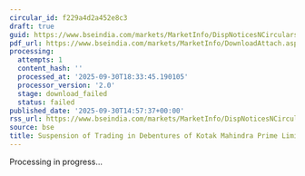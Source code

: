 ```yaml
---
circular_id: f229a4d2a452e8c3
draft: true
guid: https://www.bseindia.com/markets/MarketInfo/DispNoticesNCirculars.aspx?Noticeid={63CAB40A-908B-4C00-9A5F-E71281EEC2AB}&noticeno=20250930-99&dt=09/30/2025&icount=99&totcount=114&flag=0
pdf_url: https://www.bseindia.com/markets/MarketInfo/DownloadAttach.aspx?id=20250930-99&attachedId=
processing:
  attempts: 1
  content_hash: ''
  processed_at: '2025-09-30T18:33:45.190105'
  processor_version: '2.0'
  stage: download_failed
  status: failed
published_date: '2025-09-30T14:57:37+00:00'
rss_url: https://www.bseindia.com/markets/MarketInfo/DispNoticesNCirculars.aspx?Noticeid={63CAB40A-908B-4C00-9A5F-E71281EEC2AB}&noticeno=20250930-99&dt=09/30/2025&icount=99&totcount=114&flag=0
source: bse
title: Suspension of Trading in Debentures of Kotak Mahindra Prime Limited
---
```


Processing in progress...